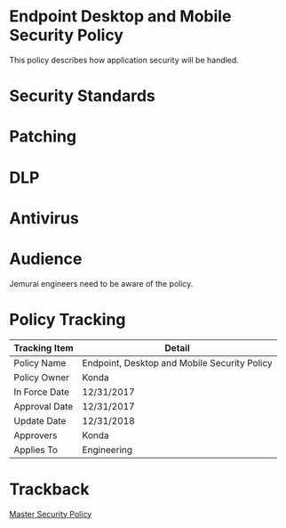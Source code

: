 # Endpoint Desktop and Mobile Security Policy

This policy describes how application security will be handled.

# Security Standards


# Patching

# DLP

# Antivirus

# Audience

Jemurai engineers need to be aware of the policy.

# Policy Tracking

| Tracking Item   | Detail |
|-----------------|--------|
| Policy Name     | Endpoint, Desktop and Mobile Security Policy |
| Policy Owner    | Konda |
| In Force Date   | 12/31/2017 |
| Approval Date   | 12/31/2017 |
| Update Date     | 12/31/2018 |
| Approvers       | Konda |
| Applies To      | Engineering |

# Trackback
[Master Security Policy](../Master_Security_Policy.md)